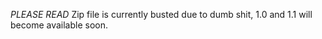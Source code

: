 *PLEASE READ*
Zip file is currently busted due to dumb shit, 1.0 and 1.1 will become available soon.
